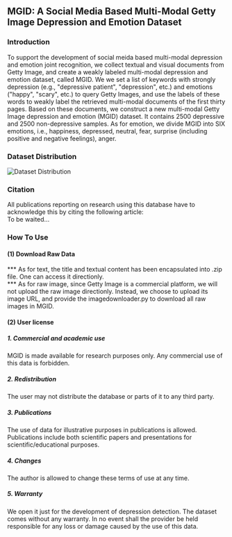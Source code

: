 ## MGID: A Social Media Based Multi-Modal Getty Image Depression and Emotion Dataset

### Introduction
To support the development of social meida based multi-modal depression and emotion joint recognition, we collect textual and visual documents from Getty Image, and create a weakly labeled multi-modal depression and emotion dataset, called MGID. We we set a list of keywords with strongly depression (e.g., "depressive patient", "depression", etc.) and emotions ("happy", "scary", etc.) to query Getty Images, and use the labels of these words to weakly label the retrieved multi-modal documents of the first thirty pages. Based on these documents, we construct a new multi-modal Getty Image depression and emotion (MGID) dataset. It contains 2500 depressive and 2500 non-depressive samples. As for emotion, we divide MGID into SIX emotions, i.e., happiness, depressed, neutral, fear, surprise (including positive and negative feelings), anger.

### Dataset Distribution
![Dataset Distribution](https://github.com//yzzhang2008//MGID-Dataset//edit//main//distribution.png)

### Citation
All publications reporting on research using this database have to acknowledge this by citing the following article:<br> 
To be waited...

### How To Use

#### (1) Download Raw Data
*** As for text, the title and textual content has been encapsulated into .zip file. One can access it directionly.<br> 
*** As for raw image, since Getty Image is a commercial platform, we will not upload the raw image directionly. Instead, we choose to upload its image URL, and provide the   imagedownloader.py to download all raw images in MGID.

#### (2) User license
##### 1. Commercial and academic use
MGID is made available for research purposes only. Any commercial use of this data is forbidden.
##### 2. Redistribution
The user may not distribute the database or parts of it to any third party.
##### 3. Publications
The use of data for illustrative purposes in publications is allowed. Publications include both scientific papers and
presentations for scientific/educational purposes. 
##### 4. Changes
  The author is allowed to change these terms of use at any time. 
##### 5. Warranty
  We open it just for the development of depression detection. The dataset comes without any warranty. In no event shall the provider be held responsible for any loss or damage caused by the use of this data.
